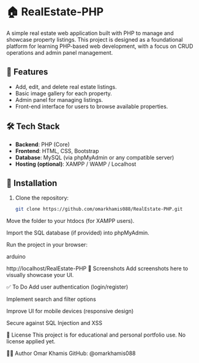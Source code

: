 # 🏠 RealEstate-PHP

A simple real estate web application built with PHP to manage and showcase property listings. This project is designed as a foundational platform for learning PHP-based web development, with a focus on CRUD operations and admin panel management.

## 📌 Features

- Add, edit, and delete real estate listings.
- Basic image gallery for each property.
- Admin panel for managing listings.
- Front-end interface for users to browse available properties.

## 🛠️ Tech Stack

- **Backend**: PHP (Core)
- **Frontend**: HTML, CSS, Bootstrap
- **Database**: MySQL (via phpMyAdmin or any compatible server)
- **Hosting (optional)**: XAMPP / WAMP / Localhost

## 🚀 Installation

1. Clone the repository:
   ```bash
   git clone https://github.com/omarkhamis088/RealEstate-PHP.git
Move the folder to your htdocs (for XAMPP users).

Import the SQL database (if provided) into phpMyAdmin.

Run the project in your browser:

arduino

http://localhost/RealEstate-PHP
📸 Screenshots
Add screenshots here to visually showcase your UI.

✅ To Do
Add user authentication (login/register)

Implement search and filter options

Improve UI for mobile devices (responsive design)

Secure against SQL Injection and XSS

📄 License
This project is for educational and personal portfolio use. No license applied yet.

👨‍💻 Author
Omar Khamis
GitHub: @omarkhamis088
